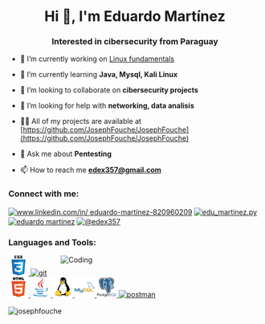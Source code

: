 <h1 align="center">Hi 👋, I'm Eduardo Martínez</h1>
<h3 align="center">Interested in cibersecurity from Paraguay</h3>

- 🔭 I’m currently working on [Linux fundamentals](https://academy.hackthebox.com/module/details/18)

- 🌱 I’m currently learning **Java, Mysql, Kali Linux**

- 👯 I’m looking to collaborate on **cibersecurity projects**

- 🤝 I’m looking for help with **networking, data analisis**

- 👨‍💻 All of my projects are available at [https://github.com/JosephFouche/JosephFouche](https://github.com/JosephFouche/JosephFouche)

- 💬 Ask me about **Pentesting**

- 📫 How to reach me **edex357@gmail.com**

<h3 align="left">Connect with me:</h3>
<p align="left">
<a href="https://linkedin.com/in/www.linkedin.com/in/ eduardo-martínez-820960209" target="blank"><img align="center" src="https://raw.githubusercontent.com/rahuldkjain/github-profile-readme-generator/master/src/images/icons/Social/linked-in-alt.svg" alt="www.linkedin.com/in/ eduardo-martínez-820960209" height="30" width="40" /></a>
<a href="https://instagram.com/edu_martinez.py" target="blank"><img align="center" src="https://raw.githubusercontent.com/rahuldkjain/github-profile-readme-generator/master/src/images/icons/Social/instagram.svg" alt="edu_martinez.py" height="30" width="40" /></a>
<a href="https://www.hackerrank.com/eduardo martínez" target="blank"><img align="center" src="https://raw.githubusercontent.com/rahuldkjain/github-profile-readme-generator/master/src/images/icons/Social/hackerrank.svg" alt="eduardo martínez" height="30" width="40" /></a>
<a href="https://www.hackerearth.com/@edex357" target="blank"><img align="center" src="https://raw.githubusercontent.com/rahuldkjain/github-profile-readme-generator/master/src/images/icons/Social/hackerearth.svg" alt="@edex357" height="30" width="40" /></a>
</p>

<h3 align="left">Languages and Tools:</h3>
<img align ="right" alt="Coding" width= "400" src="https://cdn.dribbble.com/users/1162077/screenshots/3848914/programmer.gif">

<p align="left"> <a href="https://www.w3schools.com/css/" target="_blank" rel="noreferrer"> <img src="https://raw.githubusercontent.com/devicons/devicon/master/icons/css3/css3-original-wordmark.svg" alt="css3" width="40" height="40"/> </a> <a href="https://git-scm.com/" target="_blank" rel="noreferrer"> <img src="https://www.vectorlogo.zone/logos/git-scm/git-scm-icon.svg" alt="git" width="40" height="40"/> </a> <a href="https://www.w3.org/html/" target="_blank" rel="noreferrer"> <img src="https://raw.githubusercontent.com/devicons/devicon/master/icons/html5/html5-original-wordmark.svg" alt="html5" width="40" height="40"/> </a> <a href="https://www.java.com" target="_blank" rel="noreferrer"> <img src="https://raw.githubusercontent.com/devicons/devicon/master/icons/java/java-original.svg" alt="java" width="40" height="40"/> </a> <a href="https://www.linux.org/" target="_blank" rel="noreferrer"> <img src="https://raw.githubusercontent.com/devicons/devicon/master/icons/linux/linux-original.svg" alt="linux" width="40" height="40"/> </a> <a href="https://www.mysql.com/" target="_blank" rel="noreferrer"> <img src="https://raw.githubusercontent.com/devicons/devicon/master/icons/mysql/mysql-original-wordmark.svg" alt="mysql" width="40" height="40"/> </a> <a href="https://www.postgresql.org" target="_blank" rel="noreferrer"> <img src="https://raw.githubusercontent.com/devicons/devicon/master/icons/postgresql/postgresql-original-wordmark.svg" alt="postgresql" width="40" height="40"/> </a> <a href="https://postman.com" target="_blank" rel="noreferrer"> <img src="https://www.vectorlogo.zone/logos/getpostman/getpostman-icon.svg" alt="postman" width="40" height="40"/> </a> </p>

<p><img align="center" src="https://github-readme-stats.vercel.app/api/top-langs?username=josephfouche&show_icons=true&locale=en&layout=compact" alt="josephfouche" /></p>
